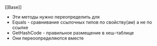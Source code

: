 [[Base]]

- Эти методы нужно переопределить для 
- Equals - сравнивание ссылочных типов по свойству(ам) а не по ссылке
- GetHashCode - правильное размещение в хеш-таблице
- Они переоопределяются вместе